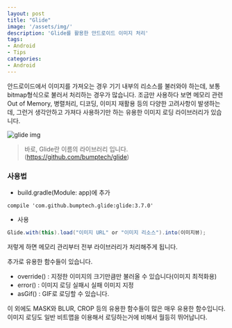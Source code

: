 ```yaml
---
layout: post
title: "Glide"
image: '/assets/img/'
description: 'Glide를 활용한 안드로이드 이미지 처리'
tags:
- Android
- Tips
categories:
- Android
---
```


안드로이드에서 이미지를 가져오는 경우 기기 내부의 리소스를 불러와야 하는데, 보통 bitmap형식으로 불러서 처리하는 경우가 많습니다.
조금만 사용하다 보면 메모리 관련 Out of Memory, 병렬처리, 디코딩, 이미지 재활용 등의 다양한 고려사항이 발생하는데,
그런거 생각안하고 가져다 사용하기만 하는 유용한 이미지 로딩 라이브러리가 있습니다.

![glide img](https://cdn-images-1.medium.com/max/1600/1*f82fDTCyMUyRTePMC3xuCQ.png)

> 바로, Glide란 이름의 라이브러리 입니다.
>(<https://github.com/bumptech/glide>)

### 사용법

- build.gradle(Module: app)에 추가

```
compile 'com.github.bumptech.glide:glide:3.7.0'
```

- 사용

```java
Glide.with(this).load("이미지 URL" or "이미지 리소스").into(이미지뷰);
```

저렇게 하면 메모리 관리부터 전부 라이브러리가 처리해주게 됩니다.

추가로 유용한 함수들이 있습니다.

- override() : 지정한 이미지의 크기만큼만 불러올 수 있습니다(이미지 최적화용)
- error() : 이미지 로딩 실패시 실패 이미지 지정
- asGif() : GIF로 로딩할 수 있습니다.

이 외에도 MASK와 BLUR, CROP 등의 유용한 함수들이 많은 매우 유용한 함수입니다.
이미지 로딩도 일반 비트맵을 이용해서 로딩하는거에 비해서 월등히 뛰어납니다.
